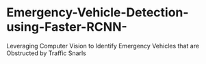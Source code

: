 # Emergency-Vehicle-Detection-using-Faster-RCNN-
Leveraging Computer Vision to Identify Emergency Vehicles  that are Obstructed by Traffic Snarls

